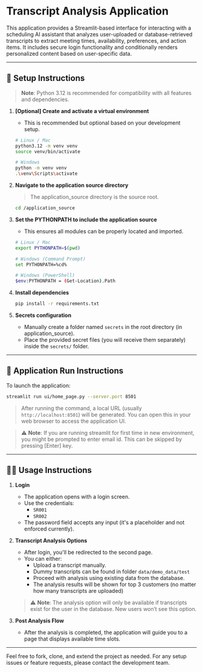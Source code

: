 # Transcript Analysis Application

This application provides a Streamlit-based interface for interacting with a scheduling AI assistant that analyzes user-uploaded or database-retrieved transcripts to extract meeting times, availability, preferences, and action items. It includes secure login functionality and conditionally renders personalized content based on user-specific data.

---

## 🔧 Setup Instructions

> **Note**: Python 3.12 is recommended for compatibility with all features and dependencies.

1. **[Optional] Create and activate a virtual environment**
   - This is recommended but optional based on your development setup.
   ```bash
   # Linux / Mac
   python3.12 -m venv venv
   source venv/bin/activate

   # Windows
   python -m venv venv
   .\venv\Scripts\activate
   ```

2. **Navigate to the application source directory**
   > The application_source directory is the source root.
   ```bash
   cd /application_source
   ```

3. **Set the PYTHONPATH to include the application source**
   - This ensures all modules can be properly located and imported.

   ```bash
   # Linux / Mac
   export PYTHONPATH=$(pwd)

   # Windows (Command Prompt)
   set PYTHONPATH=%cd%

   # Windows (PowerShell)
   $env:PYTHONPATH = (Get-Location).Path
   ```

4. **Install dependencies**
   ```bash
   pip install -r requirements.txt
   ```

5. **Secrets configuration**
   - Manually create a folder named `secrets` in the root directory (in application_source).
   - Place the provided secret files (you will receive them separately) inside the `secrets/` folder.

---

## 🚀 Application Run Instructions

To launch the application:

```bash
streamlit run ui/home_page.py --server.port 8501
```

> After running the command, a local URL (usually `http://localhost:8501`) will be generated. You can open this in your web browser to access the application UI.

> ⚠️ **Note**: If you are running streamlit for first time in new environment, you might be prompted to enter email id. This can be skipped by pressing [Enter] key.
---

## 🧑‍💻 Usage Instructions

1. **Login**
   - The application opens with a login screen.
   - Use the credentials:
     - `SR001`
     - `SR002`
   - The password field accepts any input (it's a placeholder and not enforced currently).

2. **Transcript Analysis Options**
   - After login, you'll be redirected to the second page.
   - You can either:
     - Upload a transcript manually.
     - Dummy transcripts can be found in folder `data/demo_data/test`
     - Proceed with analysis using existing data from the database.
     - The analysis results will be shown for top 3 customers (no matter how many transcripts are uploaded)
   > ⚠️ **Note**: The analysis option will only be available if transcripts exist for the user in the database. New users won’t see this option.

3. **Post Analysis Flow**
   - After the analysis is completed, the application will guide you to a page that displays available time slots.

---

Feel free to fork, clone, and extend the project as needed. For any setup issues or feature requests, please contact the development team.
